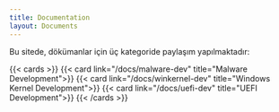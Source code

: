 ```yaml
---
title: Documentation
layout: Documents
---
```


Bu sitede, dökümanlar için üç kategoride paylaşım yapılmaktadır:

{{< cards >}}
  {{< card link="/docs/malware-dev" title="Malware Development">}}
  {{< card link="/docs/winkernel-dev" title="Windows Kernel Development">}}
  {{< card link="/docs/uefi-dev" title="UEFI Development">}}
{{< /cards >}}
